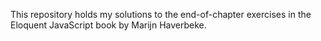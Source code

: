 This repository holds my solutions to the end-of-chapter exercises in the Eloquent JavaScript book by Marijn Haverbeke.
